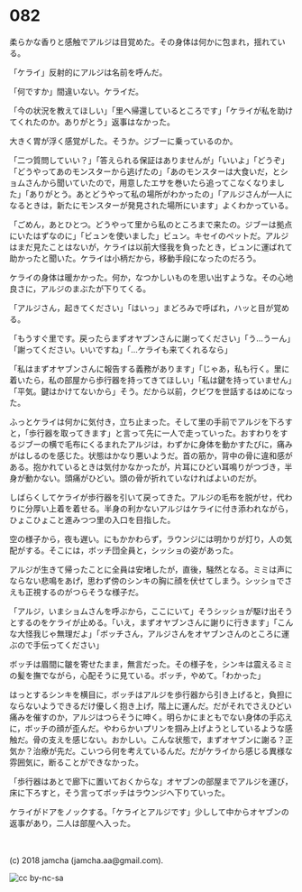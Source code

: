 # 082

柔らかな香りと感触でアルジは目覚めた。その身体は何かに包まれ，揺れている。  

「ケライ」反射的にアルジは名前を呼んだ。  

「何ですか」間違いない。ケライだ。  

「今の状況を教えてほしい」「里へ帰還しているところです」「ケライが私を助けてくれたのか。ありがとう」返事はなかった。  

大きく胃が浮く感覚がした。そうか。ジブーに乗っているのか。  

「二つ質問していい？」「答えられる保証はありませんが」「いいよ」「どうぞ」「どうやってあのモンスターから逃げたの」「あのモンスターは大食いだ，とショムさんから聞いていたので，用意したエサを巻いたら追ってこなくなりました」「ありがとう。あとどうやって私の場所がわかったの」「アルジさんが一人になるときは，新たにモンスターが発見された場所にいます」よくわかっている。  

「ごめん，あとひとつ。どうやって里から私のところまで来たの。ジブーは拠点にいたはずなのに」「ビュンを使いました」ビュン。キセイのペットだ。アルジはまだ見たことはないが，ケライは以前大怪我を負ったとき，ビュンに運ばれて助かったと聞いた。ケライは小柄だから，移動手段になったのだろう。  

ケライの身体は暖かかった。何か，なつかしいものを思い出すような。その心地良さに，アルジのまぶたが下りてくる。  

「アルジさん，起きてください」「はいっ」まどろみで呼ばれ，ハッと目が覚める。  

「もうすぐ里です。戻ったらまずオヤブンさんに謝ってください」「う…うーん」「謝ってください。いいですね」「…ケライも来てくれるなら」  

「私はまずオヤブンさんに報告する義務があります」「じゃあ，私も行く。里に着いたら，私の部屋から歩行器を持ってきてほしい」「私は鍵を持っていません」「平気。鍵はかけてないから」そう。だから以前，クビワを世話するはめになった。  

ふっとケライは何かに気付き，立ち止まった。そして里の手前でアルジを下ろすと，「歩行器を取ってきます」と言って先に一人で走っていった。おすわりをするジブーの横で毛布にくるまれたアルジは，わずかに身体を動かすたびに，痛みがはしるのを感じた。状態はかなり悪いようだ。首の筋か，背中の骨に違和感がある。抱かれているときは気付かなかったが，片耳にひどい耳鳴りがつづき，半身が動かない。頭痛がひどい。頭の骨が折れていなければよいのだが。  

しばらくしてケライが歩行器を引いて戻ってきた。アルジの毛布を脱がせ，代わりに分厚い上着を着せる。半身の利かないアルジはケライに付き添われながら，ひょこひょこと進みつつ里の入口を目指した。  

空の様子から，夜も遅い。にもかかわらず，ラウンジには明かりが灯り，人の気配がする。そこには，ボッチ団全員と，シッショの姿があった。  

アルジが生きて帰ったことに全員は安堵したが，直後，騒然となる。ミミは声にならない悲鳴をあげ，思わず傍のシンキの胸に顔を伏せてしまう。シッショでさえも正視するのがつらそうな様子だ。  

「アルジ，いまショムさんを呼ぶから，ここにいて」そうシッショが駆け出そうとするのをケライが止める。「いえ，まずオヤブンさんに謝りに行きます」「こんな大怪我じゃ無理だよ」「ボッチさん，アルジさんをオヤブンさんのところに運ぶので手伝ってください」  

ボッチは眉間に皺を寄せたまま，無言だった。その様子を，シンキは震えるミミの髪を撫でながら，心配そうに見ている。ボッチ，やめて。「わかった」  

はっとするシンキを横目に，ボッチはアルジを歩行器から引き上げると，負担にならないようできるだけ優しく抱き上げ，階上に運んだ。だがそれでさえひどい痛みを催すのか，アルジはつらそうに呻く。明らかにまともでない身体の手応えに，ボッチの顔が歪んだ。やわらかいプリンを掴み上げようとしているような感触だ。骨の支えを感じない。おかしい。こんな状態で，まずオヤブンに謝る？正気か？治療が先だ。こいつら何を考えているんだ。だがケライから感じる異様な雰囲気に，断ることができなかった。  

「歩行器はあとで廊下に置いておくからな」オヤブンの部屋までアルジを運び，床に下ろすと，そう言ってボッチはラウンジへ下りていった。  

ケライがドアをノックする。「ケライとアルジです」少しして中からオヤブンの返事があり，二人は部屋へ入った。  

<br>  
<br>  
(c) 2018 jamcha (jamcha.aa@gmail.com).  

![cc by-nc-sa](https://i.creativecommons.org/l/by-nc-sa/4.0/88x31.png)
